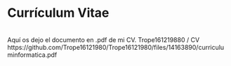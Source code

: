 <?xml version="1.0" encoding="UTF-8"?>
<documento>
  <h1>Currículum Vitae</h1>
  <br>
  <subtitulo>Aquí os dejo el documento en .pdf de mi CV.</subtitulo>
  <linea>Trope161219880 / CV</linea>
  <enlace>https://github.com/Trope16121980/Trope16121980/files/14163890/curriculuminformatica.pdf</enlace>
</documento>


<!--
**Trope16121980/Trope16121980** is a ✨ _special_ ✨ repository because its `README.md` (this file) appears on your GitHub profile.
[curriculuminformatica.pdf](https://github.com/Trope16121980/Trope16121980/files/14163890/curriculuminformatica.pdf)
